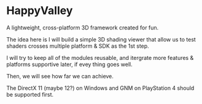 # HappyValley

A lightweight, cross-platform 3D framework created for fun.

The idea here is I will build a simple 3D shading viewer that allow us to test shaders crosses multiple platform & SDK as the 1st step.

I will try to keep all of the modules reusable, and itergrate more features & platforms supportive later, if evey thing goes well.

Then, we will see how far we can achieve.

The DirectX 11 (maybe 12?) on Windows and GNM on PlayStation 4 should be supported first. 